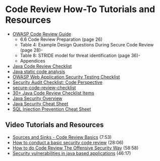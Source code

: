 # Code Review How-To Tutorials and Resources
- [OWASP Code Review Guide](https://owasp.org/www-pdf-archive/OWASP_Code_Review_Guide_v2.pdf)
  - 6.6 Code Review Preparation (page 26)
  - Table 4: Example Design Questions During Secure Code Review (page 28)-
  - Table 8: STRIDE model for threat identification (page 36)-
  - Appendices
- [Java Code Review Checklist](https://dzone.com/articles/java-code-review-checklist)
- [Java static code analysis](https://rules.sonarsource.com/java/)
- [OWASP Web Application Security Testing Checklist](https://github.com/0xRadi/OWASP-Web-Checklist)
- [Security Audit Checklist: Code Perspective](https://courses.cs.washington.edu/courses/cse403/10wi/lectures/security_audit_checklist.pdf)
- [secure-code-review-checklist](https://github.com/softwaresecured/secure-code-review-checklist)
- [30+ Java Code Review Checklist Items](https://www.java-success.com/30-java-code-review-checklist-items/)
- [Java Security Overview](https://www.baeldung.com/java-security-overview)
- [Java Security Cheat Sheet](https://cheatsheetseries.owasp.org/cheatsheets/Java_Security_Cheat_Sheet.html)
- [SQL Injection Prevention Cheat Sheet](https://cheatsheetseries.owasp.org/cheatsheets/SQL_Injection_Prevention_Cheat_Sheet.html)

## Video Tutorials and Resources
 - [Sources and Sinks - Code Review Basics](https://youtu.be/ZaOtY4i5w_U?si=jSZ2WONM_LB4aLqf) (7:53)
 - [How to conduct a basic security code review](https://youtu.be/e52nVG7wR2Q?si=dpaaNTV7rWnya3NX) (28:06)
 - [How to do Code Review The Offensive Security Way](https://www.youtube.com/live/fb-t3WWHsMQ?si=joPnRoh8rIJcrqNJ) (58:58)
 - [Security vulnerabilities in java based applications](https://youtu.be/2EyfgogwbyI?si=IwtHjTZKv4WOwwd4) (46:17)
